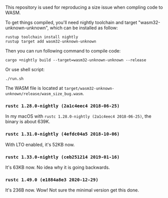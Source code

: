 This repository is used for reproducing a size issue when compling code to WASM.

To get things compiled, you'll need nightly toolchain and target "wasm32-unknown-unknown", which can be installed as follow:

```shell
rustup toolchain install nightly
rustup target add wasm32-unknown-unknown
```

Then you can run following command to compile code:

```shell
cargo +nightly build --target=wasm32-unknown-unknown --release
```

Or use shell script:

```shell
./run.sh
```

The WASM file is located at `target/wasm32-unknown-unknown/release/wasm_size_bug.wasm`.

### `rustc 1.28.0-nightly (2a1c4eec4 2018-06-25)`
In my macOS with `rustc 1.28.0-nightly (2a1c4eec4 2018-06-25)`, the binary is about 639K.

### `rustc 1.31.0-nightly (4efdc04a5 2018-10-06)`
With LTO enabled, it's 52KB now.

### `rustc 1.33.0-nightly (ceb251214 2019-01-16)`
It's 63KB now. No idea why it is going backwards.

### `rustc 1.49.0 (e1884a8e3 2020-12-29)`
It's 236B now. Wow! Not sure the minimal version get this done.

